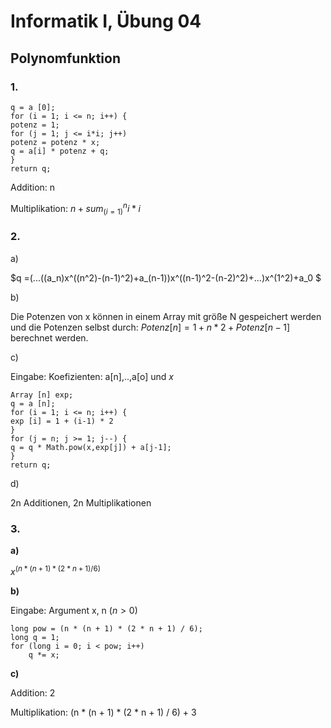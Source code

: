 # **Informatik I, Übung 04**
## **Polynomfunktion**
### **1.**
    q = a [0];
    for (i = 1; i <= n; i++) {
    potenz = 1;
    for (j = 1; j <= i*i; j++)
    potenz = potenz * x;
    q = a[i] * potenz + q;
    }
    return q;
    
Addition: n

Multiplikation: $n+sum_(i=1)^n i*i$
### **2.** 
a)

$q =(...((a_n)x^((n^2)-(n-1)^2)+a_(n-1))x^((n-1)^2-(n-2)^2)+...)x^(1^2)+a_0 $

b)

Die Potenzen von x können in einem Array mit größe N gespeichert werden und die Potenzen selbst durch: $Potenz[n] = 1 + n*2 + Potenz[n-1]$ berechnet werden.

c)

Eingabe: Koefizienten: a[n],..,a[o] und $x$

    Array [n] exp;
    q = a [n];
    for (i = 1; i <= n; i++) {
    exp [i] = 1 + (i-1) * 2
    }
    for (j = n; j >= 1; j--) {
    q = q * Math.pow(x,exp[j]) + a[j-1];
    }
    return q;

d)

2n Additionen, 2n Multiplikationen
### **3.**
**a)**

$x^(n * (n + 1) * (2 * n + 1) / 6)$

**b)**

Eingabe: Argument x, n ($n > 0$)

    long pow = (n * (n + 1) * (2 * n + 1) / 6);
    long q = 1;
    for (long i = 0; i < pow; i++)
        q *= x;

**c)**

Addition: 2

Multiplikation: (n * (n + 1) * (2 * n + 1) / 6) + 3
